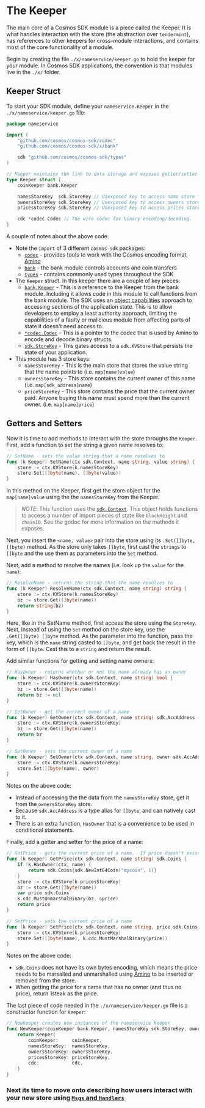 # The Keeper

The main core of a Cosmos SDK module is a piece called the Keeper. It is what handles interaction with the store (the abstraction over `tendermint`), has references to other keepers for cross-module interactions, and contains most of the core functionality of a module.

Begin by creating the file `./x/nameservice/keeper.go` to hold the keeper for your module. In Cosmos SDK applications, the convention is that modules live in the `./x/` folder.

## Keeper Struct

To start your SDK module, define your `nameservice.Keeper` in the `./x/nameservice/keeper.go` file:

```go
package nameservice

import (
	"github.com/cosmos/cosmos-sdk/codec"
	"github.com/cosmos/cosmos-sdk/x/bank"

	sdk "github.com/cosmos/cosmos-sdk/types"
)

// Keeper maintains the link to data storage and exposes getter/setter methods for the various parts of the state machine
type Keeper struct {
	coinKeeper bank.Keeper

	namesStoreKey  sdk.StoreKey // Unexposed key to access name store from sdk.Context
	ownersStoreKey sdk.StoreKey // Unexposed key to access owners store from sdk.Context
	pricesStoreKey sdk.StoreKey // Unexposed key to access prices store from sdk.Context

	cdc *codec.Codec // The wire codec for binary encoding/decoding.
}
```

A couple of notes about the above code:

* Note the `import` of 3 different `cosmos-sdk` packages:
	- [`codec`](https://godoc.org/github.com/cosmos/cosmos-sdk/codec) - provides tools to work with the Cosmos encoding format, [Amino](https://github.com/tendermint/go-amino)
	- [`bank`](https://godoc.org/github.com/cosmos/cosmos-sdk/x/bank) - the bank module controls accounts and coin transfers
	- [`types`](https://godoc.org/github.com/cosmos/cosmos-sdk/types) - contains commonly used types throughout the SDK
* The `Keeper` struct. In this keeper there are a couple of key pieces:
	- [`bank.Keeper`](https://godoc.org/github.com/cosmos/cosmos-sdk/x/bank#Keeper) - This is a reference to the Keeper from the bank module. Including it allows code in this module to call functions from the bank module. The SDK uses an [object capabilities](https://en.wikipedia.org/wiki/Object-capability_model) approach to accessing sections of the application state.  This is to allow developers to employ a least authority approach, limiting the capabilities of a faulty or malicious module from affecting parts of state it doesn't need access to.
	- [`*codec.Codec`](https://godoc.org/github.com/cosmos/cosmos-sdk/codec#Codec) - This is a pointer to the codec that is used by Amino to encode and decode binary structs.
	- [`sdk.StoreKey`](https://godoc.org/github.com/cosmos/cosmos-sdk/types#StoreKey) -  This gates access to a `sdk.KVStore` that persists the state of your application.
* This module has 3 store keys:
	- `namesStoreKey` - This is the main store that stores the value string that the name points to (i.e. `map[name]value`)
	- `ownersStoreKey` - This store contains the current owner of this name (i.e. `map[sdk_address]name`)
	- `priceStoreKey` - This store contains the price that the current owner paid. Anyone buying this name must spend more than the current owner. (i.e. `map[name]price`)

## Getters and Setters

Now it is time to add methods to interact with the store throughs the `Keeper`. First, add a function to set the string a given name resolves to:

```go
// SetName - sets the value string that a name resolves to
func (k Keeper) SetName(ctx sdk.Context, name string, value string) {
	store := ctx.KVStore(k.namesStoreKey)
	store.Set([]byte(name), []byte(value))
}
```

In this method on the Keeper, first get the store object for the `map[name]value` using the the `namesStoreKey` from the Keeper.

> _*NOTE*_: This function uses the [`sdk.Context`](https://godoc.org/github.com/cosmos/cosmos-sdk/types#Context). This object holds functions to access a number of import pieces of state like `blockHeight` and `chainID`. See the godoc for more information on the methods it exposes.

Next, you insert the `<name, value>` pair into the store using its `.Set([]byte, []byte)` method.  As the store only takes `[]byte`, first cast the `string`s to `[]byte` and the use them as parameters into the `Set` method.

Next, add a method to resolve the names (i.e. look up the `value` for the `name`):

```go
// ResolveName - returns the string that the name resolves to
func (k Keeper) ResolveName(ctx sdk.Context, name string) string {
	store := ctx.KVStore(k.namesStoreKey)
	bz := store.Get([]byte(name))
	return string(bz)
}
```

Here, like in the SetName method, first access the store using the `StoreKey`.  Next, instead of using the `Set` method on the store key, use the `.Get([]byte) []byte` method. As the parameter into the function, pass the key, which is the `name` string casted to `[]byte`, and get back the result in the form of `[]byte`. Cast this to a `string` and return the result.

Add similar functions for getting and setting name owners:

```go
// HasOwner - returns whether or not the name already has an owner
func (k Keeper) HasOwner(ctx sdk.Context, name string) bool {
	store := ctx.KVStore(k.ownersStoreKey)
	bz := store.Get([]byte(name))
	return bz != nil
}

// GetOwner - get the current owner of a name
func (k Keeper) GetOwner(ctx sdk.Context, name string) sdk.AccAddress {
	store := ctx.KVStore(k.ownersStoreKey)
	bz := store.Get([]byte(name))
	return bz
}

// SetOwner - sets the current owner of a name
func (k Keeper) SetOwner(ctx sdk.Context, name string, owner sdk.AccAddress) {
	store := ctx.KVStore(k.ownersStoreKey)
	store.Set([]byte(name), owner)
}
```

Notes on the above code:
- Instead of accessing the the data from the `namesStoreKey` store, get it from the `ownersStoreKey` store.  
- Because `sdk.AccAddress` is a type alias for `[]byte`, and can natively cast to it.  
- There is an extra function, `HasOwner` that is a convenience to be used in conditional statements.

Finally, add a getter and setter for the price of a name:

```go
// GetPrice - gets the current price of a name.  If price doesn't exist yet, set to 1steak.
func (k Keeper) GetPrice(ctx sdk.Context, name string) sdk.Coins {
	if !k.HasOwner(ctx, name) {
		return sdk.Coins{sdk.NewInt64Coin("mycoin", 1)}
	}
	store := ctx.KVStore(k.pricesStoreKey)
	bz := store.Get([]byte(name))
	var price sdk.Coins
	k.cdc.MustUnmarshalBinary(bz, &price)
	return price
}

// SetPrice - sets the current price of a name
func (k Keeper) SetPrice(ctx sdk.Context, name string, price sdk.Coins) {
	store := ctx.KVStore(k.pricesStoreKey)
	store.Set([]byte(name), k.cdc.MustMarshalBinary(price))
}
```

Notes on the above code:
- `sdk.Coins` does not have its own bytes encoding, which means the price needs to be marsalled and unmarshalled using [Amino](https://github.com/tendermint/go-amino/) to be inserted or removed from the store.
- When getting the price for a name that has no owner (and thus no price), return 1steak as the price.

The last piece of code needed in the `./x/nameservice/keeper.go` file is a constructor function for `Keeper`:

```go
// NewKeeper creates new instances of the nameservice Keeper
func NewKeeper(coinKeeper bank.Keeper, namesStoreKey sdk.StoreKey, ownersStoreKey sdk.StoreKey, priceStoreKey sdk.StoreKey, cdc *codec.Codec) Keeper {
	return Keeper{
		coinKeeper:     coinKeeper,
		namesStoreKey:  namesStoreKey,
		ownersStoreKey: ownersStoreKey,
		pricesStoreKey: priceStoreKey,
		cdc:            cdc,
	}
}
```

### Next its time to move onto describing how users interact with your new store using [`Msgs` and `Handlers`](./msgs-handlers.md)
